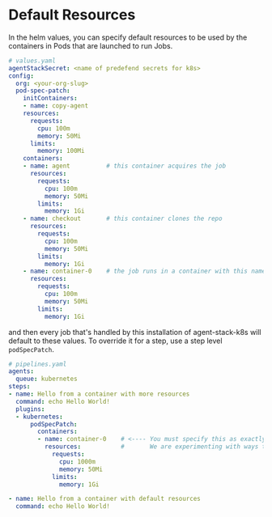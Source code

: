 # Default Resources

In the helm values, you can specify default resources to be used by the containers in Pods that are launched to run Jobs.

```yaml
# values.yaml
agentStackSecret: <name of predefend secrets for k8s>
config:
  org: <your-org-slug>
  pod-spec-patch:
    initContainers:
    - name: copy-agent
    resources:
      requests:
        cpu: 100m
        memory: 50Mi
      limits:
        memory: 100Mi
    containers:
    - name: agent          # this container acquires the job
      resources:
        requests:
          cpu: 100m
          memory: 50Mi
        limits:
          memory: 1Gi
    - name: checkout       # this container clones the repo
      resources:
        requests:
          cpu: 100m
          memory: 50Mi
        limits:
          memory: 1Gi
    - name: container-0    # the job runs in a container with this name by default
      resources:
        requests:
          cpu: 100m
          memory: 50Mi
        limits:
          memory: 1Gi
```

and then every job that's handled by this installation of agent-stack-k8s will default to these values. To override it for a step, use a step level `podSpecPatch`.

```yaml
# pipelines.yaml
agents:
  queue: kubernetes
steps:
- name: Hello from a container with more resources
  command: echo Hello World!
  plugins:
  - kubernetes:
      podSpecPatch:
        containers:
        - name: container-0    # <---- You must specify this as exactly `container-0` for now.
          resources:           #       We are experimenting with ways to make it more ergonomic
            requests:
              cpu: 1000m
              memory: 50Mi
            limits:
              memory: 1Gi

- name: Hello from a container with default resources
  command: echo Hello World!
```
